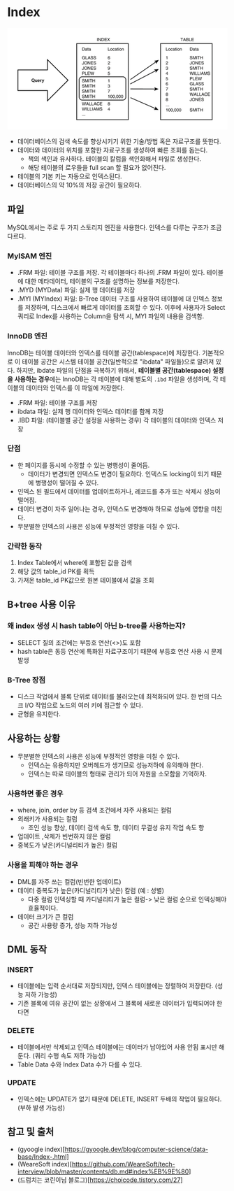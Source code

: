 Index
===
![img.png](images/index.png)
- 데이터베이스의 검색 속도를 향상시키기 위한 기술/방법 혹은 자료구조를 뜻한다.
- 데이터와 데이터의 위치를 포함한 자료구조를 생성하여 빠른 조회를 돕는다.
  - 책의 색인과 유사하다. 테이블의 칼럼을 색인화해서 파일로 생성한다. 
  - 해당 테이블의 로우들을 full scan 할 필요가 없어진다.
- 테이블의 기본 키는 자동으로 인덱스된다.
- 데이터베이스의 약 10%의 저장 공간이 필요하다.

## 파일
MySQL에서는 주로 두 가지 스토리지 엔진을 사용한다. 인덱스를 다루는 구조가 조금 다르다.
### MyISAM 엔진
- .FRM 파일: 테이블 구조를 저장. 각 테이블마다 하나의 .FRM 파일이 있다. 테이블에 대한 메타데이터, 테이블의 구조를 설명하는 정보를 저장한다.
- .MYD (MYData) 파일: 실제 행 데이터를 저장
- .MYI (MYIndex) 파일: B-Tree 데이터 구조를 사용하여 테이블에 대 인덱스 정보를 저장하며, 디스크에서 빠르게 데이터를 조회할 수 있다.
이후에 사용자가 Select 쿼리로 Index를 사용하는 Column을 탐색 시, MYI 파일의 내용을 검색함.

### InnoDB 엔진
InnoDB는 테이블 데이터와 인덱스를 테이블 공간(tablespace)에 저장한다. 기본적으로 이 테이블 공간은 시스템 테이블 공간(일반적으로 "ibdata" 파일들)으로 알려져 있다.
하지만, ibdate 파일의 단점을 극복하기 위해서, **테이블별 공간(tablespace) 설정을 사용하는 경우**에는 InnoDB는 각 테이블에 대해 별도의 `.ibd` 파일을 생성하며, 각 테이블의 데이터와 인덱스를 이 파일에 저장한다.

- .FRM 파일: 테이블 구조를 저장
- ibdata 파일: 실제 행 데이터와 인덱스 데이터를 함께 저장
- .IBD 파일: (테이블별 공간 설정을 사용하는 경우) 각 테이블의 데이터와 인덱스 저장

### 단점
- 한 페이지를 동시에 수정할 수 있는 병행성이 줄어듬.
  - 데이터가 변경되면 인덱스도 변경이 필요하다. 인덱스도 locking이 되기 때문에 병행성이 떨어질 수 있다.
- 인덱스 된 필드에서 데이터를 업데이트하거나, 레코드를 추가 또는 삭제시 성능이 떨어짐.
- 데이터 변경이 자주 일어나는 경우, 인덱스도 변경해야 하므로 성능에 영향을 미친다.
- 무분별한 인덱스의 사용은 성능에 부정적인 영향을 미칠 수 있다.
### 간략한 동작
1. Index Table에서 where에 포함된 값을 검색
2. 해당 값의 table_id PK를 획득 
3. 가져온 table_id PK값으로 원본 테이블에서 값을 조회

## B+tree 사용 이유
### 왜 index 생성 시 hash table이 아닌 b-tree를 사용하는지?
- SELECT 질의 조건에는 부등호 연산(<>)도 포함 
- hash table은 동등 연산에 특화된 자료구조이기 때문에 부등호 연산 사용 시 문제 발생
### B-Tree 장점
- 디스크 작업에서 블록 단위로 데이터를 불러오는데 최적화되어 있다. 한 번의 디스크 I/O 작업으로 노드의 여러 키에 접근할 수 있다.
- 균형을 유지한다.

## 사용하는 상황
- 무분별한 인덱스의 사용은 성능에 부정적인 영향을 미칠 수 있다.
  - 인덱스는 유용하지만 오버헤드가 생기므로 성능저하에 유의해야 한다.
  - 인덱스는 따로 테이블의 형태로 관리가 되어 자원을 소모함을 기억하자.
### 사용하면 좋은 경우
- where, join, order by 등 검색 조건에서 자주 사용되는 컬럼
- 외래키가 사용되는 컬럼 
  - 조인 성능 향상, 데이터 검색 속도 향, 데이터 무결성 유지 작업 속도 향
- 업데이트 ,삭제가 빈번하지 않은 컬럼
- 중복도가 낮은(카디널리티가 높은) 컬럼

### 사용을 피해야 하는 경우
- DML를 자주 쓰는 컬럼(빈번한 업데이트)
- 데이터 중복도가 높은(카디널리티가 낮은) 칼럼 (예 : 성별)
  - 다중 컬럼 인덱싱할 때 카디널리티가 높은 컬럼-> 낮은 컬럼 순으로 인덱싱해야 효율적이다.
- 데이터 크기가 큰 컬럼
  - 공간 사용량 증가, 성능 저하 가능성

## DML 동작
### INSERT
  - 테이블에는 입력 순서대로 저장되지만, 인덱스 테이블에는 정렬하여 저장한다. (성능 저하 가능성)
  - 기존 블록에 여유 공간이 없는 상황에서 그 블록에 새로운 데이터가 입력되어야 한다면  
### DELETE 
  - 테이블에서만 삭제되고 인덱스 테이블에는 데이터가 남아있어 사용 안됨 표시만 해둔다. (쿼리 수행 속도 저하 가능성)
  - Table Data 수와 Index Data 수가 다를 수 있다.
### UPDATE
  - 인덱스에는 UPDATE가 없기 때문에 DELETE, INSERT 두배의 작업이 필요하다. (부하 발생 가능성)

## 참고 및 출처 
- (gyoogle index)[https://gyoogle.dev/blog/computer-science/data-base/Index-.html]
- (WeareSoft index)[https://github.com/WeareSoft/tech-interview/blob/master/contents/db.md#index%EB%9E%80]
- (드럼치는 코린이님 블로그)[https://choicode.tistory.com/27]
